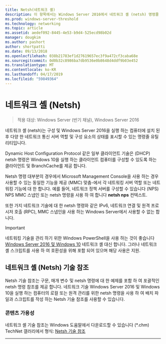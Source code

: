 ```yaml
---
title: Netsh(네트워크 셸)
description: 이 항목에서는 Windows Server 2016에서 네트워크 셸 (netsh) 명령줄 유틸리티의 개요를 제공합니다.
ms.prod: windows-server-threshold
ms.technology: networking
ms.topic: article
ms.assetid: aedef092-8445-4e53-b9d4-525ecd98b02d
manager: dougkim
ms.author: pashort
author: shortpatti
ms.date: 09/13/2018
ms.openlocfilehash: 038b21783ef1d27619657ec3f9a472cf3caba68e
ms.sourcegitcommit: 0d0b32c8986ba7db9536e0b8648d4ddf9b03e452
ms.translationtype: MT
ms.contentlocale: ko-KR
ms.lasthandoff: 04/17/2019
ms.locfileid: "59849364"
---
```

# <a name="network-shell-netsh"></a>네트워크 셸 \(Netsh\)

>적용 대상: Windows Server (반기 채널), Windows Server 2016

네트워크 셸 (netsh)는 구성 및 Windows Server 2016을 실행 하는 컴퓨터에 설치 된 후 다양 한 네트워크 통신 서버 역할 및 구성 요소의 상태를 표시할 수 있는 명령줄 유틸리티입니다.

Dynamic Host Configuration Protocol 같은 일부 클라이언트 기술은 \(DHCP\) netsh 명령은 Windows 10을 실행 하는 클라이언트 컴퓨터를 구성할 수 있도록 하는 클라이언트 및 BranchCache를 제공 합니다.

Netsh 명령 대부분의 경우에서 Microsoft Management Console을 사용 하는 경우 사용할 수 있는 동일한 기능을 제공 \(MMC\) 맞춤\-에서 각 네트워킹 서버 역할 또는 네트워킹 기능에 대 한 합니다. 예를 들어, 네트워크 정책 서버를 구성할 수 있습니다 \(NPS\) NPS MMC 스냅인 또는 netsh 명령을 사용 하 여 합니다 **netsh nps** 컨텍스트.

또한 가지 네트워크 기술에 대 한 netsh 명령와 같은 IPv6, 네트워크 연결 및 원격 프로시저 호출 \(RPC\), MMC 스냅인을 사용 하는 Windows Server에서 사용할 수 없는 합니다.

>[!IMPORTANT]
>네트워킹 기술을 관리 하기 위한 Windows PowerShell을 사용 하는 것이 좋습니다 [Windows Server 2016 및 Windows 10](https://technet.microsoft.com/library/mt156917.aspx) 네트워크 셸 대신 합니다. 그러나 네트워크 셸 스크립트를 사용 하 여 호환성을 위해 포함 되어 있으며 해당 사용은 지원.

## <a name="network-shell-netsh-technical-reference"></a>네트워크 셸 (Netsh) 기술 참조

Netsh 기술 참조는 구문, 매개 변수 및 netsh 명령에 대 한 예제를 포함 하 여 포괄적인 netsh 명령 참조를 제공 합니다. 네트워크 기술 Windows Server 2016 및 Windows 10을 실행 하는 컴퓨터의 로컬 또는 원격 관리를 위한 netsh 명령을 사용 하 여 배치 파일과 스크립트를 작성 하는 Netsh 기술 참조를 사용할 수 있습니다.  
  
### <a name="content-availability"></a>콘텐츠 가용성  
  
네트워크 셸 기술 참조는 Windows 도움말에서 다운로드할 수 있습니다 \(*.chm\) TechNet 갤러리에서 형식: [Netsh 기술 참조](https://gallery.technet.microsoft.com/Netsh-Technical-Reference-c46523dc)  
  
---
